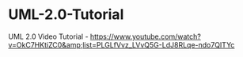 UML-2.0-Tutorial
================

UML 2.0 Video Tutorial - https://www.youtube.com/watch?v=OkC7HKtiZC0&amp;list=PLGLfVvz_LVvQ5G-LdJ8RLqe-ndo7QITYc
